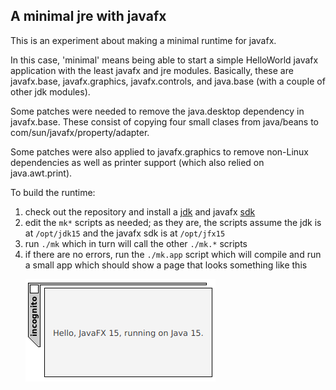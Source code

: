 ## A minimal jre with javafx

This is an experiment about making a minimal runtime for javafx.

In this case, 'minimal' means being able to start a simple HelloWorld javafx application with the least javafx and jre modules.
Basically, these are javafx.base, javafx.graphics, javafx.controls, and java.base (with a couple of other jdk modules).

Some patches were needed to remove the java.desktop dependency in javafx.base.
These consist of copying four small clases from java/beans to com/sun/javafx/property/adapter.

Some patches were also applied to javafx.graphics to remove non-Linux dependencies as well as printer support (which also relied on java.awt.print).

To build the runtime:
1. check out the repository and install a [jdk](https://jdk.java.net/) and javafx [sdk](https://gluonhq.com/products/javafx/)
2. edit the <code>mk*</code> scripts as needed; as they are, the scripts assume the jdk is at <code>/opt/jdk15</code> and the javafx sdk is at <code>/opt/jfx15</code>
3. run <code>./mk</code> which in turn will call the other <code>./mk.*</code> scripts
4. if there are no errors, run the <code>./mk.app</code> script which will compile and run a small app which should show a page that looks something like
   this <p> ![HelloWorldFX](app/hello.png)
